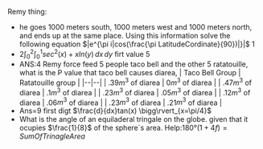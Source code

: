 Remy thing:
 - he goes 1000 meters south, 1000 meters west and 1000 meters north, and ends up at the same place. Using this information solve the following equation $|e^{\pi i|cos(\frac{\pi LatitudeCordinate}{90})|}|$  1
 - 2$\int_{0}^{2} \int_{0}^{1} sec^2(x)+xln(y) \,dx \,dy$ firt value 5
 - ANS:4 Remy force feed 5 people taco bell and the other 5 ratatouille, what is the P value that taco bell causes diarea,
| Taco Bell Group | Ratatouille group |
|--|--|
| .39$m^3$ of diarea | 0$m^3$ of diarea |
| .47$m^3$ of diarea | .1$m^3$ of diarea |
| .23$m^3$ of diarea | .05$m^3$ of diarea |
| .12$m^3$ of diarea | .06$m^3$ of diarea |
| .23$m^3$ of diarea | .21$m^3$ of diarea |
 - Ans=9 first digt
$\frac{d}{dx}tan(x) \bigg\rvert_{x=\pi/4}$
 - What is the angle of an equiladeral tringale on the globe. given that it ocupies $\frac{1}{8}$ of the sphere´s area. Help:$180°(1 + 4f)=SumOfTrinagleArea$ 


<!--stackedit_data:
eyJoaXN0b3J5IjpbLTEwODAxNTUyNTQsLTExMDk4NzcyNTMsLT
E2MDY5MzgzNjEsLTI1MjY4NzE3NiwtNDc2NTM2NDI1LC03Mjgz
NTI3MTYsLTE4MzA4OTg5OTMsOTIyMjI3OTMzLDY2Njk4NTg5NC
wtODMzMzEwNjYsLTEyNzExMjk2NjMsLTE5Mjg3MDM3NzNdfQ==

-->